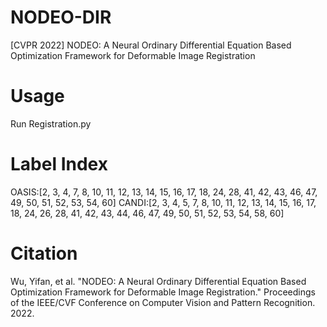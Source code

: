 # NODEO-DIR
[CVPR 2022] NODEO: A Neural Ordinary Differential Equation Based Optimization Framework for Deformable Image Registration
# Usage
Run Registration.py

# Label Index 
OASIS:[2, 3, 4, 7, 8, 10, 11, 12, 13, 14, 15, 16, 17, 18, 24, 28, 41, 42, 43, 46, 47, 49, 50, 51, 52, 53, 54, 60]
CANDI:[2, 3, 4, 5, 7, 8, 10, 11, 12, 13, 14, 15, 16, 17, 18, 24, 26, 28, 41, 42, 43, 44, 46, 47, 49, 50, 51, 52, 53, 54, 58, 60]

# Citation
Wu, Yifan, et al. "NODEO: A Neural Ordinary Differential Equation Based Optimization Framework for Deformable Image Registration." Proceedings of the IEEE/CVF Conference on Computer Vision and Pattern Recognition. 2022.
